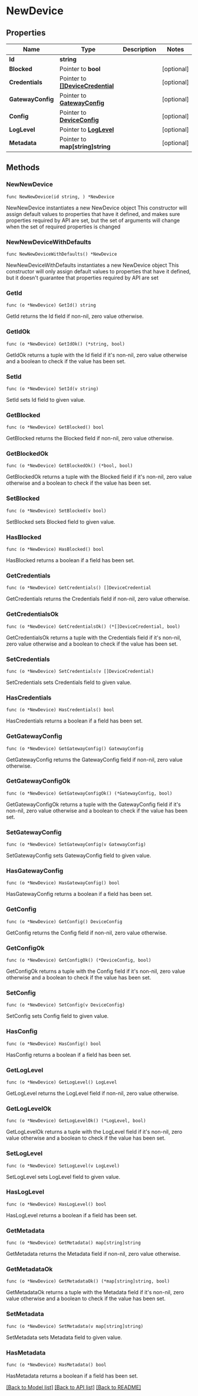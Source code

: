 # NewDevice

## Properties

Name | Type | Description | Notes
------------ | ------------- | ------------- | -------------
**Id** | **string** |  | 
**Blocked** | Pointer to **bool** |  | [optional] 
**Credentials** | Pointer to [**[]DeviceCredential**](DeviceCredential.md) |  | [optional] 
**GatewayConfig** | Pointer to [**GatewayConfig**](GatewayConfig.md) |  | [optional] 
**Config** | Pointer to [**DeviceConfig**](DeviceConfig.md) |  | [optional] 
**LogLevel** | Pointer to [**LogLevel**](LogLevel.md) |  | [optional] 
**Metadata** | Pointer to **map[string]string** |  | [optional] 

## Methods

### NewNewDevice

`func NewNewDevice(id string, ) *NewDevice`

NewNewDevice instantiates a new NewDevice object
This constructor will assign default values to properties that have it defined,
and makes sure properties required by API are set, but the set of arguments
will change when the set of required properties is changed

### NewNewDeviceWithDefaults

`func NewNewDeviceWithDefaults() *NewDevice`

NewNewDeviceWithDefaults instantiates a new NewDevice object
This constructor will only assign default values to properties that have it defined,
but it doesn't guarantee that properties required by API are set

### GetId

`func (o *NewDevice) GetId() string`

GetId returns the Id field if non-nil, zero value otherwise.

### GetIdOk

`func (o *NewDevice) GetIdOk() (*string, bool)`

GetIdOk returns a tuple with the Id field if it's non-nil, zero value otherwise
and a boolean to check if the value has been set.

### SetId

`func (o *NewDevice) SetId(v string)`

SetId sets Id field to given value.


### GetBlocked

`func (o *NewDevice) GetBlocked() bool`

GetBlocked returns the Blocked field if non-nil, zero value otherwise.

### GetBlockedOk

`func (o *NewDevice) GetBlockedOk() (*bool, bool)`

GetBlockedOk returns a tuple with the Blocked field if it's non-nil, zero value otherwise
and a boolean to check if the value has been set.

### SetBlocked

`func (o *NewDevice) SetBlocked(v bool)`

SetBlocked sets Blocked field to given value.

### HasBlocked

`func (o *NewDevice) HasBlocked() bool`

HasBlocked returns a boolean if a field has been set.

### GetCredentials

`func (o *NewDevice) GetCredentials() []DeviceCredential`

GetCredentials returns the Credentials field if non-nil, zero value otherwise.

### GetCredentialsOk

`func (o *NewDevice) GetCredentialsOk() (*[]DeviceCredential, bool)`

GetCredentialsOk returns a tuple with the Credentials field if it's non-nil, zero value otherwise
and a boolean to check if the value has been set.

### SetCredentials

`func (o *NewDevice) SetCredentials(v []DeviceCredential)`

SetCredentials sets Credentials field to given value.

### HasCredentials

`func (o *NewDevice) HasCredentials() bool`

HasCredentials returns a boolean if a field has been set.

### GetGatewayConfig

`func (o *NewDevice) GetGatewayConfig() GatewayConfig`

GetGatewayConfig returns the GatewayConfig field if non-nil, zero value otherwise.

### GetGatewayConfigOk

`func (o *NewDevice) GetGatewayConfigOk() (*GatewayConfig, bool)`

GetGatewayConfigOk returns a tuple with the GatewayConfig field if it's non-nil, zero value otherwise
and a boolean to check if the value has been set.

### SetGatewayConfig

`func (o *NewDevice) SetGatewayConfig(v GatewayConfig)`

SetGatewayConfig sets GatewayConfig field to given value.

### HasGatewayConfig

`func (o *NewDevice) HasGatewayConfig() bool`

HasGatewayConfig returns a boolean if a field has been set.

### GetConfig

`func (o *NewDevice) GetConfig() DeviceConfig`

GetConfig returns the Config field if non-nil, zero value otherwise.

### GetConfigOk

`func (o *NewDevice) GetConfigOk() (*DeviceConfig, bool)`

GetConfigOk returns a tuple with the Config field if it's non-nil, zero value otherwise
and a boolean to check if the value has been set.

### SetConfig

`func (o *NewDevice) SetConfig(v DeviceConfig)`

SetConfig sets Config field to given value.

### HasConfig

`func (o *NewDevice) HasConfig() bool`

HasConfig returns a boolean if a field has been set.

### GetLogLevel

`func (o *NewDevice) GetLogLevel() LogLevel`

GetLogLevel returns the LogLevel field if non-nil, zero value otherwise.

### GetLogLevelOk

`func (o *NewDevice) GetLogLevelOk() (*LogLevel, bool)`

GetLogLevelOk returns a tuple with the LogLevel field if it's non-nil, zero value otherwise
and a boolean to check if the value has been set.

### SetLogLevel

`func (o *NewDevice) SetLogLevel(v LogLevel)`

SetLogLevel sets LogLevel field to given value.

### HasLogLevel

`func (o *NewDevice) HasLogLevel() bool`

HasLogLevel returns a boolean if a field has been set.

### GetMetadata

`func (o *NewDevice) GetMetadata() map[string]string`

GetMetadata returns the Metadata field if non-nil, zero value otherwise.

### GetMetadataOk

`func (o *NewDevice) GetMetadataOk() (*map[string]string, bool)`

GetMetadataOk returns a tuple with the Metadata field if it's non-nil, zero value otherwise
and a boolean to check if the value has been set.

### SetMetadata

`func (o *NewDevice) SetMetadata(v map[string]string)`

SetMetadata sets Metadata field to given value.

### HasMetadata

`func (o *NewDevice) HasMetadata() bool`

HasMetadata returns a boolean if a field has been set.


[[Back to Model list]](../README.md#documentation-for-models) [[Back to API list]](../README.md#documentation-for-api-endpoints) [[Back to README]](../README.md)


